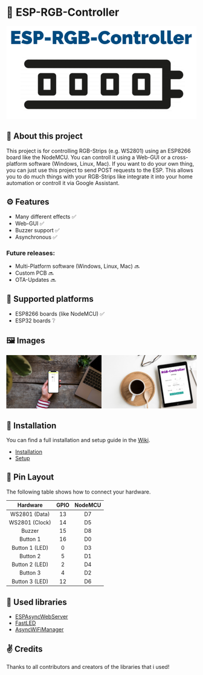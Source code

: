 # 🌈 ESP-RGB-Controller
<p align="center"><img src="/images/ESP-RGB-Controller.png"></p>

## 👋 About this project
This project is for controlling RGB-Strips (e.g. WS2801) using an ESP8266 board like the NodeMCU. You can controll it using a Web-GUI or a cross-platform software (Windows, Linux, Mac). If you want to do your own thing, you can just use this project to send POST requests to the ESP. This allows you to do much things with your RGB-Strips like integrate it into your home automation or controll it via Google Assistant.

## ⚙️ Features
- Many different effects ✅
- Web-GUI ✅
- Buzzer support ✅
- Asynchronous ✅
### Future releases:
- Multi-Platform software (Windows, Linux, Mac) 🔜
- Custom PCB 🔜
- OTA-Updates 🔜

## 💾 Supported platforms
- ESP8266 boards (like NodeMCU) ✅
- ESP32 boards ❔

## 🖼️ Images
<img src="/images/iphone-xs-with-macbook-air-in-the-background.jpg" width="50%"><img src="/images/ipad-pro-on-white-table.jpg" width="50%">

## 📲 Installation
You can find a full installation and setup guide in the <a href="https://github.com/WoodyLetsCode/ESP-RGB-Controller/wiki">Wiki</a>.
 - <a href="https://github.com/WoodyLetsCode/ESP-RGB-Controller/wiki/Installation">Installation</a>
 - <a href="https://github.com/WoodyLetsCode/ESP-RGB-Controller/wiki/Setup">Setup</a>
 
 ## 📍 Pin Layout
The following table shows how to connect your hardware.

|    Hardware    	| GPIO 	| NodeMCU 	|
|:--------------:	|:----:	|:-------:	|
|  WS2801 (Data) 	|  13  	|    D7   	|
| WS2801 (Clock) 	|  14  	|    D5   	|
|     Buzzer     	|  15  	|    D8   	|
|    Button 1    	|  16  	|    D0   	|
| Button 1 (LED) 	|   0  	|    D3   	|
|    Button 2    	|   5  	|    D1   	|
| Button 2 (LED) 	|   2  	|    D4   	|
|    Button 3    	|   4  	|    D2   	|
| Button 3 (LED) 	|  12  	|    D6   	|

## 📒 Used libraries
- <a href="https://github.com/me-no-dev/ESPAsyncWebServer">ESPAsyncWebServer</a>
- <a href="https://github.com/FastLED/FastLED">FastLED</a>
- <a href="https://github.com/alanswx/ESPAsyncWiFiManager">AsyncWiFiManager</a>

## ✌️ Credits
Thanks to all contributors and creators of the libraries that i used!
